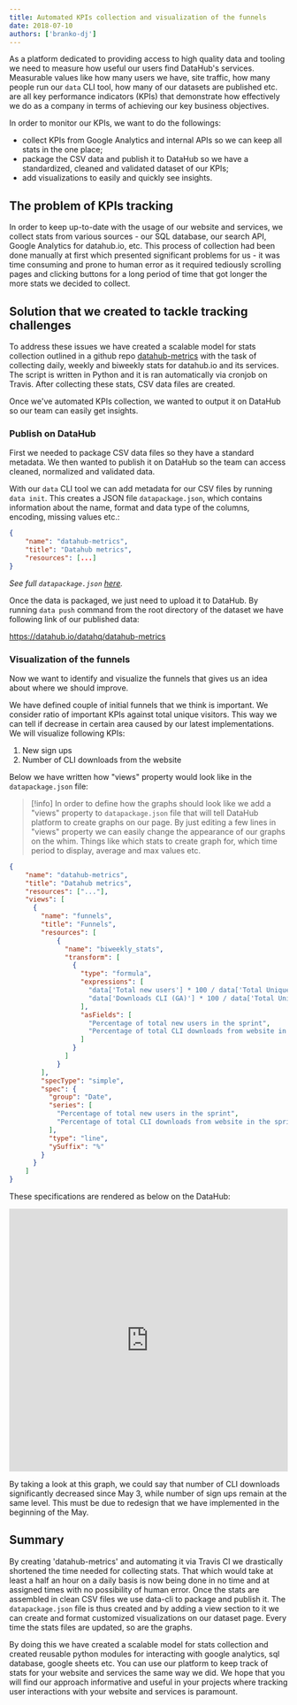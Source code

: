 ```yaml
---
title: Automated KPIs collection and visualization of the funnels
date: 2018-07-10
authors: ['branko-dj']
---
```


As a platform dedicated to providing access to high quality data and tooling we need to measure how useful our users find DataHub's services. Measurable values like how many users we have, site traffic, how many people run our `data` CLI tool, how many of our datasets are published etc. are all key performance indicators (KPIs) that demonstrate how effectively we do as a company in terms of achieving our key business objectives.

In order to monitor our KPIs, we want to do the followings:

* collect KPIs from Google Analytics and internal APIs so we can keep all stats in the one place;
* package the CSV data and publish it to DataHub so we have a standardized, cleaned and validated dataset of our KPIs;
* add visualizations to easily and quickly see insights.

## The problem of KPIs tracking

In order to keep up-to-date with the usage of our website and services, we collect stats from various sources - our SQL database, our search API, Google Analytics for datahub.io, etc. This process of collection had been done manually at first which presented significant problems for us - it was time consuming and prone to human error as it required tediously scrolling pages and clicking buttons for a long period of time that got longer the more stats we decided to collect.

## Solution that we created to tackle tracking challenges

To address these issues we have created a scalable model for stats collection outlined in a github repo [datahub-metrics](https://github.com/datahq/datahub-metrics) with the task of collecting daily, weekly and biweekly stats for datahub.io and its services. The script is written in Python and it is ran automatically via cronjob on Travis. After collecting these stats, CSV data files are created.

Once we've automated KPIs collection, we wanted to output it on DataHub so our team can easily get insights.

### Publish on DataHub

First we needed to package CSV data files so they have a standard metadata. We then wanted to publish it on DataHub so the team can access cleaned, normalized and validated data.

With our `data` CLI tool we can add metadata for our CSV files by running `data init`. This creates a JSON file `datapackage.json`, which contains information about the name, format and data type of the columns, encoding, missing values etc.:

```json
{
    "name": "datahub-metrics",
    "title": "Datahub metrics",
    "resources": [...]
}
```

*See full `datapackage.json` [here](https://github.com/datahq/datahub-metrics/blob/master/datapackage.json).*

Once the data is packaged, we just need to upload it to DataHub. By running `data push` command from the root directory of the dataset we have following link of our published data:

https://datahub.io/datahq/datahub-metrics

### Visualization of the funnels

Now we want to identify and visualize the funnels that gives us an idea about where we should improve.

We have defined couple of initial funnels that we think is important. We consider ratio of important KPIs against total unique visitors. This way we can tell if decrease in certain area caused by our latest implementations. We will visualize following KPIs:

1. New sign ups
2. Number of CLI downloads from the website

Below we have written how "views" property would look like in the `datapackage.json` file:

>[!info] In order to define how the graphs should look like we add a "views" property to `datapackage.json` file that will tell DataHub platform to create graphs on our page. By just editing a few lines in "views" property we can easily change the appearance of our graphs on the whim. Things like which stats to create graph for, which time period to display, average and max values etc.


```json
{
    "name": "datahub-metrics",
    "title": "Datahub metrics",
    "resources": ["..."],
    "views": [
      {
        "name": "funnels",
        "title": "Funnels",
        "resources": [
            {
              "name": "biweekly_stats",
              "transform": [
                {
                  "type": "formula",
                  "expressions": [
                    "data['Total new users'] * 100 / data['Total Unique Visitors']",
                    "data['Downloads CLI (GA)'] * 100 / data['Total Unique Visitors']"
                  ],
                  "asFields": [
                    "Percentage of total new users in the sprint",
                    "Percentage of total CLI downloads from website in the sprint"
                  ]
                }
              ]
            }
        ],
        "specType": "simple",
        "spec": {
          "group": "Date",
          "series": [
            "Percentage of total new users in the sprint",
            "Percentage of total CLI downloads from website in the sprint"
          ],
          "type": "line",
          "ySuffix": "%"
        }
      }
    ]
}
```

These specifications are rendered as below on the DataHub:

<iframe src="https://datahub.io/datahq/datahub-metrics/view/0" width="100%" height="475px" frameborder="0"></iframe>

By taking a look at this graph, we could say that number of CLI downloads significantly decreased since May 3, while number of sign ups remain at the same level. This must be due to redesign that we have implemented in the beginning of the May.

## Summary

By creating 'datahub-metrics' and automating it via Travis CI we drastically shortened the time needed for collecting stats. That which would take at least a half an hour on a daily basis is now being done in no time and at assigned times with no possibility of human error. Once the stats are assembled in clean CSV files we use data-cli to package and publish it. The `datapackage.json` file is thus created and by adding a view section to it we can create and format customized visualizations on our dataset page. Every time the stats files are updated, so are the graphs.

By doing this we have created a scalable model for stats collection and created reusable python modules for interacting with google analytics, sql database, google sheets etc. You can use our platform to keep track of stats for your website and services the same way we did. We hope that you will find our approach informative and useful in your projects where tracking user interactions with your website and services is paramount.

